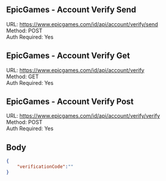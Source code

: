 ## EpicGames - Account Verify Send

URL: https://www.epicgames.com/id/api/account/verify/send \
Method: POST \
Auth Required: Yes

## EpicGames - Account Verify Get

URL: https://www.epicgames.com/id/api/account/verify \
Method: GET \
Auth Required: Yes

## EpicGames - Account Verify Post

URL: https://www.epicgames.com/id/api/account/verify/verify \
Method: POST \
Auth Required: Yes

## Body

```json
{
    "verificationCode":""
}
```